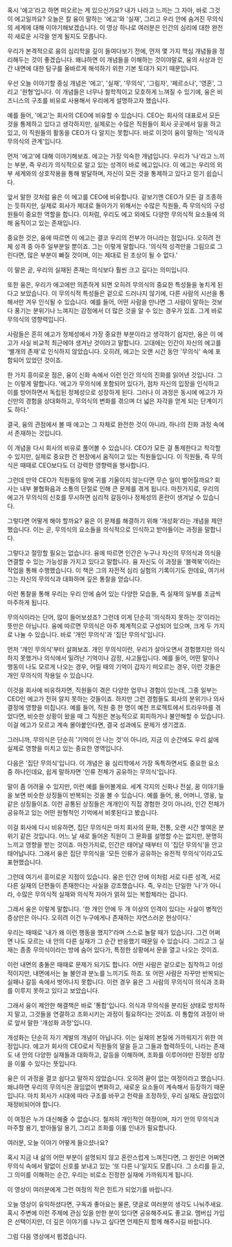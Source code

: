 혹시 '에고'라고 하면 떠오르는 게 있으신가요?
내가 나라고 느끼는 그 자아,
바로 그것이 에고일까요?
오늘은 칼 융이 말하는 '에고'와 '실재',
그리고 우리 안에 숨겨진 무의식의 세계에 대해
이야기해보겠습니다.
이 영상 하나로 여러분은 인간의 심리에 대한 완전히
새로운 시각을 얻게 될지도 모릅니다.

우리가 본격적으로 융의 심리학을 깊이 들여다보기 전에,
먼저 몇 가지 핵심 개념들을 정리해두는 것이
좋겠습니다.
왜냐하면 이 개념들을 이해하는 것이야말로,
융의 사상과 인간 내면에 대한 탐구를 올바르게 해석하기
위한 기본 토대가 되기 때문입니다.

우선 오늘 이야기할 중심 개념은 '에고',
'실재',
'무의식',
'그림자',
'페르소나',
'영혼',
그리고 '원형'입니다.
이 개념들은 너무나 철학적이고 모호하게 느껴질 수
있기에,
융은 비즈니스의 구조를 비유로 사용해서 우리에게
설명하고자 했습니다.

예를 들어,
'에고'는 회사의 CEO에 비유할 수 있습니다.
CEO는 회사의 대표로서 모든 것을 통제하고 있다고
생각하지만,
실제로는 수많은 직원들이 회사 곳곳에서 일을 하고
있고,
이 직원들의 활동을 CEO가 다 알지는 못합니다.
바로 이것이 융이 말하는 '의식과 무의식의
관계'입니다.

먼저 '에고'에 대해 이야기해보죠.
에고는 가장 익숙한 개념입니다.
우리가 '나'라고 느끼는 부분,
즉 우리가 의식적으로 알고 있는 성격이 바로
에고입니다.
이 에고는 우리의 외부 세계와의 상호작용을 통해
발달하며,
자신이 모든 것을 통제하고 있다고 믿기 쉽습니다.

앞서 말한 것처럼 융은 이 에고를 CEO에 비유합니다.
겉보기엔 CEO가 모든 걸 조종하는 듯하지만,
실제로 회사가 제대로 돌아가기 위해서는 수많은 직원들,
즉 무의식의 구성원들이 중요한 역할을 합니다.
이처럼,
우리도 에고 외에도 다양한 무의식적 요소들에 의해
움직이고 있는 존재입니다.

중요한 것은,
융에 따르면 이 에고는 결코 우리의 전부가 아니라는
점입니다.
오히려 전체 성격 중 아주 일부분일 뿐이죠.
그는 이렇게 말합니다.
'의식적 성격만을 그림으로 그린다면,
많은 부분이 빠질 것이며,
이는 제대로 된 초상이 될 수 없다.'

이 말은 곧,
우리의 실재된 존재는 의식보다 훨씬 크고 깊다는
의미입니다.

또한 융은,
우리가 에고에만 의존하게 되면 오히려 무의식의 중요한
특성들을 놓치게 된다고 보았습니다.
이 무의식적 특성들은 겉으로 드러나지 않기에,
다른 사람의 시선을 통해서만 겨우 인식될 수 있습니다.
예를 들어,
어떤 사람을 만나면 그 사람이 말하는 것보다 풍기는
분위기나 느껴지는 감정에서 더 많은 것을 알 수 있는
경우가 있죠.
그게 바로 무의식의 영향력입니다.

사람들은 흔히 에고가 정체성에서 가장 중요한 부분이라고
생각하기 쉽지만,
융은 이 에고가 사실 비교적 최근에야 생겨난 것이라고
말합니다.
고대에는 인간이 자신의 에고를 '별개의 존재'로
인식하지 않았습니다.
오히려,
에고는 오랜 시간 동안 '무의식' 속에 포함되어 있었던
것이죠.

한 가지 흥미로운 점은,
융이 신화 속에서 이런 인간 의식의 진화를 읽어낸
것입니다.
그는 이렇게 말합니다.
'에고가 무의식에 포함되어 있다가,
점차 자신의 입장을 인식하고 이를 방어하면서 독립된
정체성으로 성장하게 된다.
그러나 이 과정은 동시에 에고가 자신만의 경험을
상대화하고,
무의식의 변화를 겪으며 더 넓은 자각을 얻게 되는
단계이기도 하다.'

결국,
융의 관점에서 볼 때 에고는 그 자체로 완전한 것이
아니라,
하나의 진화 과정 속에서 존재하는 것입니다.

이 개념을 다시 회사의 비유로 풀어볼 수 있습니다.
CEO가 모든 걸 통제한다고 착각할 수 있지만,
실제로 중요한 건 현장에서 움직이고 있는 직원들입니다.
이 직원들,
즉 무의식은 때때로 CEO보다도 더 강력한 영향력을
행사합니다.

그런데 만약 CEO가 직원들의 말에 귀를 기울이지
않는다면 무슨 일이 벌어질까요? 회사는 내부 불협화음과
소통의 단절로 인해 큰 문제를 겪게 됩니다.
마찬가지로,
우리의 에고가 무의식의 신호를 무시하면 심리적 갈등이나
정체성의 혼란이 생겨날 수 있습니다.

그렇다면 어떻게 해야 할까요? 융은 이 문제를 해결하기
위해 '개성화'라는 개념을 제안했습니다.
이는 곧,
무의식의 요소들을 의식적으로 인식하고 받아들이는 과정을
말합니다.

그렇다고 절망할 필요는 없습니다.
융에 따르면 인간은 누구나 자신의 무의식과 의식을
연결할 수 있는 가능성을 가지고 있다고 말합니다.
융 자신도 이 과정을 '블랙북'이라는 작업을 통해
수행했습니다.
이 책은 그의 자전적 심리 실험의 기록이기도 한데요,
여기서 그는 자신의 무의식과 대화하며 깊은 통찰을
얻습니다.

이런 통찰을 통해 우리는 우리 안에 숨어 있는 다양한
모습들,
즉 실재의 일부를 조금씩 마주하게 됩니다.

무의식이라는 단어,
많이 들어보셨죠? 그런데 이게 단순히 '의식하지 못하는
것'이라는 뜻만은 아닙니다.
융에 따르면 무의식은 아주 체계적으로 구성되어 있으며,
크게 두 가지로 나눌 수 있습니다.
바로 '개인 무의식'과 '집단 무의식'입니다.

먼저 '개인 무의식'부터 살펴보죠.
개인 무의식이란,
우리가 살아오면서 경험했지만 의식하지 못했거나 의식에서
밀려난 기억이나 감정,
사고들입니다.
예를 들어,
어떤 말이나 행동이 나도 모르게 나오는 경우,
어릴 때의 기억이 갑자기 떠오르는 경우,
이런 것들은 개인 무의식의 작용일 수 있습니다.

이것을 회사에 비유하자면,
직원들이 겪은 다양한 업무나 경험이 있는데,
그중 일부는 CEO인 에고가 전혀 알지 못하는
것들이죠.
하지만 그런 경험들도 회사의 분위기나 의사결정에 영향을
미칩니다.
예를 들어,
직원 중 한 명이 예전 프로젝트에서 트라우마를
겪었다면,
비슷한 상황이 왔을 때 그 직원은 본능적으로 회피하거나
불안해할 수 있습니다.
이걸 에고가 모르고 계속 몰아붙인다면,
결국 성과에도 문제가 생기겠죠.

그러니까,
무의식은 단순히 '기억이 안 나는 것'이 아니라,
지금 이 순간에도 우리 삶에 실제로 영향을 미치고 있는
중요한 영역입니다.

다음은 '집단 무의식'입니다.
이 개념은 융 심리학에서 가장 독특하면서도 중요한 요소
중 하나인데요,
쉽게 말하자면 '인류 전체가 공유하는 무의식'입니다.

말이 좀 어려울 수 있지만,
이런 예를 들어볼게요.
세계 각지의 신화나 전설,
꿈 이야기들을 보면 비슷한 상징들이 반복되는 것을 볼
수 있습니다.
예를 들어,
용,
어머니,
영웅,
늪 같은 상징들이죠.
이런 공통된 상징들은 개개인이 직접 경험한 것이
아니라,
인간 전체가 공유하고 있는 어떤 원형적인 기억에서
비롯된다고 봤습니다.

이걸 회사에 다시 비유하면,
집단 무의식은 마치 회사의 문화,
전통,
오랜 시간 쌓여온 분위기 같은 것입니다.
어느 날 새로 들어온 직원이 그 문화를 설명할 수는
없지만,
분명히 느끼고 영향을 받는 것이죠.
마찬가지로,
인간은 태어날 때부터 이 '집단 무의식'을 안고
태어납니다.
그래서 융은 집단 무의식을 '모든 인류가 공유하는
유전적 무의식'이라고도 표현했습니다.

그런데 여기서 흥미로운 지점이 있습니다.
융은 인간 안에 이처럼 서로 다른 성격,
서로 다른 실재의 단편들이 존재한다는 사실을
강조했습니다.
즉,
우리는 단일한 '나'가 아니라,
수많은 무의식적 실재와 의식적 자아가 얽혀 있는
복합체라는 겁니다.

그래서 융은 이렇게 말합니다.
'한 개인 안에 두 개 이상의 인격이 있다는 사실이
병적인 증상만은 아니다.
오히려 이건 누구에게나 존재하는 자연스러운 현상이다.'

우리는 때때로 '내가 왜 이런 행동을 했지?'라며
스스로 놀랄 때가 있습니다.
그건 어쩌면 나도 모르는 내 안의 다른 실재가 그 순간
반응했기 때문일 수 있습니다.
그리고 그 실재는 종종 무의식이라는 방에 숨어 있다가,
특정한 상황에서 문을 열고 나오는 것이죠.

이런 내면의 충돌은 때때로 문제가 되기도 합니다.
어떤 사람은 겉으로는 침착하고 이성적이지만,
내면에서는 늘 불안과 분노를 느끼기도 하죠.
또 어떤 사람은 자꾸만 반복되는 실패나 갈등 속에서
벗어나지 못합니다.
이런 경우 융은 그 사람의 무의식이 의식과 조화를
이루지 못하고 있다고 보았습니다.

그래서 융이 제안한 해결책은 바로 '통합'입니다.
의식과 무의식을 분리된 상태로 방치하지 말고,
그것들을 연결하고 조화시키는 과정이 필요하다는 것이죠.
이 통합의 과정이 바로 앞서 말한 '개성화
과정'입니다.

개성화는 단순히 자기 계발의 개념이 아닙니다.
이는 실재의 본질에 가까워지기 위한 여정입니다.
에고가 회사의 CEO로서 직원들의 말을 듣고 그들과
협력하듯이,
나라는 존재도 내 안의 다양한 실재들과 대화하고,
갈등을 이해하며,
조화를 이루어야만 진정한 성장을 이룰 수 있다는
뜻입니다.

융은 이 과정을 결코 쉽다고 말하지 않았습니다.
오히려 끝이 없는 여정이라고 했습니다.
왜냐하면 우리의 무의식은 끊임없이 변화하고,
새로운 요소들이 계속해서 등장하기 때문입니다.
마치 회사가 시대에 따라 구조를 바꾸고 전략을
조정하듯,
우리 실재도 끊임없이 재정비되어야 합니다.

이 여정은 누가 대신해줄 수 없습니다.
철저히 개인적인 여정이며,
자기 안의 무의식과 마주할 용기,
받아들일 용기,
그리고 조화를 이룰 인내가 필요합니다.

여러분,
오늘 이야기 어떻게 들으셨나요?

혹시 지금 내 삶의 어떤 부분이 설명되지 않고
혼란스럽게 느껴진다면,
그 원인은 어쩌면 무의식 속에서 말없이 신호를 보내고
있는 '또 다른 나'일지도 모릅니다.
그 소리를 듣고,
그 의미를 이해하는 순간,
우리는 비로소 진정한 실재에 가까워지게 됩니다.

이 영상이 여러분에게 그런 여정의 작은 힌트가 되었기를
바랍니다.

오늘 영상이 유익하셨다면,
구독과 좋아요는 물론,
댓글로 여러분의 생각도 나눠주세요.
혹시 주변에 이런 주제에 관심 있을 만한 분이 있다면
공유해주셔도 좋고요.
멤버십 가입은 선택이지만,
더 깊은 이야기를 나누고 싶다면 언제든지 함께 해주시길
바랍니다.

그럼 다음 영상에서 뵙겠습니다.